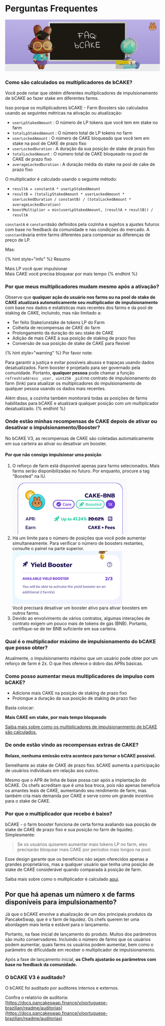 # Perguntas Frequentes

![](../../../.gitbook/assets/how-bCAKE-FAQ.png)

### Como são calculados os multiplicadores  de bCAKE?&#x20;

Você pode notar que obtém diferentes multiplicadores de impulsionamento de bCAKE ao fazer stake em diferentes farms.

Isso porque os multiplicadores bCAKE - Farm Boosters são calculados usando as seguintes métricas na ativação ou atualização:

* `userLpStakedAmount` : O número de LP tokens que você tem em stake no farm
* `totalLpStakedAmount` : O número total de LP tokens no farm
* `userLockedAmount` : O número de CAKE bloqueado que você tem em stake na pool de CAKE de prazo fixo
* `userLockedDuration` : A duração da sua posição de stake de prazo fixo
* `totalLockedAmount` : O número total de CAKE bloqueado na pool de CAKE de prazo fixo
* `averageLockedDuration` : A duração média do stake na pool de cake de prazo fixo

O multiplicador é calculado usando o seguinte método:

* `resultA = constantA * userLpStakedAmount`
* `resultB = (totalLpStakedAmount * userLockedAmount * userLockedDuration / constantB) / (totalLockedAmount * averageLockedDuration)`
* `boostMultiplier = min(userLpStakedAmount, (resultA + resultB)) / resultA`

`constantA` e `constantB`são definidos pela cozinha e sujeitos a ajustes futuros com base no feedback da comunidade e nas condições do mercado. A `constantB`varia entre farms diferentes para compensar as diferenças de preço de LP.

Mas:

{% hint style="info" %}
Resumo

Mais LP você quer impulsionar \
Mais CAKE você precisa bloquear por mais tempo
{% endhint %}

### Por que meus multiplicadores mudam mesmo após a ativação?

Observe que **qualquer ação do usuário nos farms ou na pool de stake de CAKE atualizará automaticamente seu multiplicador de impulsionamento** com base nos dados e estatísticas mais recentes dos farms e da pool de staking de CAKE, incluindo, mas não limitado a:&#x20;

* Ter feito Stake/unstake de tokens LP do Farm&#x20;
* Colheita de recompensas de CAKE do farm&#x20;
* Prolongamento da duração do seu stake de CAKE&#x20;
* Adição de mais CAKE à sua posição de staking de prazo fixo&#x20;
* Conversão de sua posição de stake de CAKE para flexível

{% hint style="warning" %}
Por favor note:&#x20;

Para garantir a justiça e evitar possíveis abusos e trapaças usando dados desatualizados. Farm booster é projetado para ser governado pela comunidade. Portanto, **qualquer pessoa** pode chamar a função `refresh(address _user, uint256 _pid)`no contrato de impulsionamento do farm (link) para atualizar os multiplicadores do impulsionamento de qualquer pessoa usando os dados mais recentes.

Além disso, a cozinha também monitorará todas as posições de farms habilitadas para bCAKE e atualizará qualquer posição com um multiplicador desatualizado.
{% endhint %}

### Onde estão minhas recompensas de CAKE depois de ativar ou desativar o impulsionamento/Booster?

No bCAKE V3, as recompensas de CAKE são coletadas automaticamente em sua carteira ao ativar ou desativar um booster.

#### Por que não consigo impulsionar uma posição

1. O reforço de farm está disponível apenas para farms selecionados. Mais farms serão disponibilizadas no futuro. Por enquanto, procure a tag "Boosted" na IU.![](<../../../.gitbook/assets/image (1).png>)
2. Há um limite para o número de posições que você pode aumentar simultaneamente. Para verificar o número de boosters restantes, consulte o painel na parte superior.![](<../../../.gitbook/assets/image (9).png>)\
   Você precisará desativar um booster ativo para ativar boosters em outros farms.
3. Devido ao envolvimento de vários contratos, algumas interações de contrato exigem um pouco mais de tokens de gás (BNB). Portanto, certifique-se de ter BNB suficiente em sua carteira.

### Qual é o multiplicador máximo de impulsionamento do bCAKE que posso obter?

Atualmente, o impulsionamento máximo que um usuário pode obter por um reforço de farm é 2x. O que lhes oferece o dobro das APRs básicas.

### Como posso aumentar meus multiplicadores de impulso com bCAKE?&#x20;

* Adicione mais CAKE na posição de staking de prazo fixo&#x20;
* Prolongue a duração da sua posição de staking de prazo fixo&#x20;

Basta colocar:

**Mais CAKE em stake, por mais tempo bloqueado**

[Saiba mais sobre como os multiplicadores de impulsionanmento de bCAKE são calculados.](https://docs.pancakeswap.finance/v/portuguese-brazilian/products/yield-farming/bcake/faq)

### De onde estão vindo as recompensas extras de CAKE?&#x20;

**Relaxe, nenhuma emissão extra acontece para tornar o bCAKE possível.**

Semelhante ao stake de CAKE de prazo fixo. bCAKE aumenta a participação de usuários individuais em relação aos outros.&#x20;

Mesmo que o APR de linha de base possa cair após a implantação do bCAKE. Os chefs acreditam que é uma boa troca, pois não apenas beneficia os amantes leais de CAKE, aumentando seu rendimento de farm, mas também cria mais demanda por CAKE e serve como um grande incentivo para o stake de CAKE.

### Por que o multiplicador que recebo é baixo?&#x20;

bCAKE - o farm booster funciona de certa forma avaliando sua posição de stake de CAKE de prazo fixo e sua posição no farm de liquidez. Simplesmente:&#x20;

> Se os usuários quiserem aumentar mais tokens LP no farm, eles precisarão bloquear mais CAKE por períodos mais longos na pool.&#x20;

Esse design garante que os benefícios não sejam oferecidos apenas a grandes proprietários, mas a qualquer usuário que tenha uma posição de stake de CAKE considerável quando comparada à posição de farm.&#x20;

Saiba mais sobre como o multiplicador é calculado [aqui](https://docs.pancakeswap.finance/v/portuguese-brazilian/products/yield-farming/bcake/faq).

## Por que há apenas um número x de farms disponíveis para impulsionamento?

Já que o bCAKE envolve a atualização de um dos principais produtos da PancakeSwap, que é o farm de liquidez. Os chefs querem ter uma abordagem mais lenta e estável para o lançamento.&#x20;

Portanto, na fase inicial de lançamento do produto. Muitos dos parâmetros são muito conservadores. Incluindo o número de farms que os usuários podem aumentar, quais farms os usuários podem aumentar, bem como o parâmetro de dificuldade em receber o multiplicador de impulsionamento.&#x20;

Após a fase de lançamento inicial, **os Chefs ajustarão os parâmetros com base no feedback da comunidade.**&#x20;

### O bCAKE V3 é auditado?&#x20;

O bCAKE foi auditado por auditores internos e externos.&#x20;

Confira o relatório de auditoria: [https://docs.pancakeswap.finance/v/portuguese-brazilian/readme/auditorias](https://docs.pancakeswap.finance/v/portuguese-brazilian/readme/auditorias)

